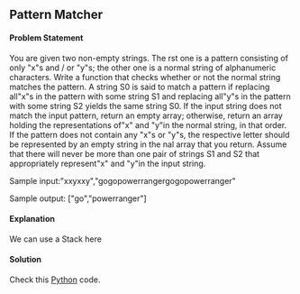 ## Pattern Matcher

#### Problem Statement


You are given two non-empty strings. The rst one is a pattern consisting of only "x"s and / or "y"s; the other one is a normal string of alphanumeric characters. Write a function that checks whether or not the normal string matches the pattern. A string S0 is said to match a pattern if replacing all"x"s in the pattern with
some string S1 and replacing all"y"s in the pattern with some string S2 yields the same string S0. If the input string does not match the input pattern, return an
empty array; otherwise, return an array holding the representations of"x" and "y"in the normal string, in that order. If the pattern does not contain any "x"s or
"y"s, the respective letter should be represented by an empty string in the nal array that you return. Assume that there will never be more than one pair of
strings S1 and S2 that appropriately represent"x" and "y"in the input string.

Sample input:"xxyxxy","gogopowerrangergogopowerranger"

Sample output: ["go","powerranger"]



#### Explanation

We can use a Stack here


#### Solution

Check this [Python](../solution/Pattern_Matcher.py) code.

